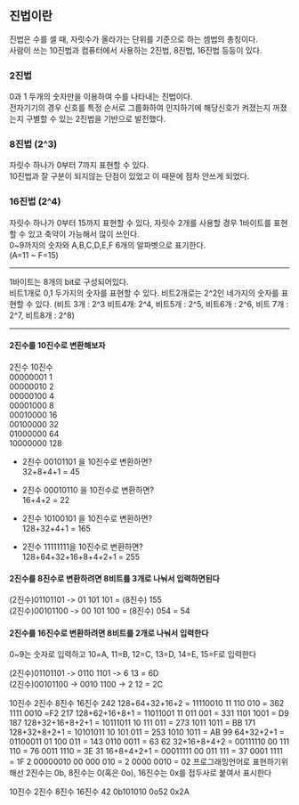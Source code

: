 ## 진법이란
  진법은 수를 셀 때, 자릿수가 올라가는 단위를 기준으로 하는 셈법의 총칭이다.  
  사람이 쓰는 10진법과 컴퓨터에서 사용하는 2진법, 8진법, 16진법 등등이 있다.  

### 2진법
  0과 1 두개의 숫자만을 이용하여 수를 나타내는 진법이다.  
  전자기기의 경우 신호를 특정 순서로 그룹화하여 인지하기에 해당신호가 켜졌는지 꺼졌는지 구별할 수 있는 2진법을 기반으로 발전했다.  
  
### 8진법 (2^3)
  자릿수 하나가 0부터 7까지 표현할 수 있다.    
  10진법과 잘 구분이 되지않는 단점이 있었고 이 때문에 점차 안쓰게 되었다.  
### 16진법 (2^4)
  자릿수 하나가 0부터 15까지 표현할 수 있다, 자릿수 2개를 사용할 경우 1바이트를 표현할 수 있고 축약이 가능해서 많이 쓰인다.  
  0~9까지의 숫자와 A,B,C,D,E,F  6개의 알파벳으로 표기한다.  
  (A=11 ~ F=15)
  
-----------------------------------------------------------  

1바이트는 8개의 bit로 구성되어있다.     
비트1개로 0,1 두가지의 숫자를 표현할 수 있다. 
비트2개로는 2^2인 네가지의 숫자를 표현할 수 있다. 
(비트 3개 : 2^3 비트4개: 2^4, 비트5개 : 2^5, 비트6개 : 2^6, 비트 7개 : 2^7, 비트8개 : 2^8)  

------------------------------------------------------------
 
#### 2진수를 10진수로 변환해보자

2진수    	10진수  
00000001	1  
00000010	2  
00000100	4  
00001000	8  
00010000	16  
00100000	32  
01000000	64  
10000000	128  
 
- 2진수 00101101 을 10진수로 변환하면?  
   32+8+4+1 = 45  

- 2진수 00010110 을 10진수로 변환하면?  
   16+4+2 = 22  

- 2진수 10100101 을 10진수로 변환하면?  
   128+32+4+1 = 165  

- 2진수 11111111을 10진수로 변환하면?  
   128+64+32+16+8+4+2+1 = 255  

 

#### 2진수를 8진수로 변환하려면 8비트를 3개로 나눠서 입력하면된다  
  (2진수)01101101 -> 01 101 101  = (8진수) 155  
  (2진수)00101100 -> 00 101 100 = (8진수) 054 = 54  

#### 2진수를 16진수로 변환하려면 8비트를 2개로 나눠서 입력한다
  0~9는 숫자로 입력하고 10=A, 11=B, 12=C, 13=D, 14=E, 15=F로 입력한다  

  (2진수)01101101 -> 0110 1101 -> 6 13 = 6D  
  (2진수)00101100 -> 0010 1100 -> 2 12 = 2C  

 

10진수	2진수	8진수	16진수
242	128+64+32+16+2
= 11110010	11 110 010 = 362	1111 0010 =F2
217	128+62+16+8+1
= 11011001	11 011 001 = 331	1101 1001 = D9
187	128+32+16+8+2+1
= 10111011	10 111 011 = 273	1011 1011 = BB
171	128+32+8+2+1
= 10101011	10 101 011 = 253	1010 1011 = AB
99	64+32+2+1
= 01100011	01 100 011 = 143	0110 0011 = 63
62	32+16+8+4+2
= 00111110	00 111 110 = 76	0011 1110 = 3E
31	16+8+4+2+1
= 00011111	00 011 111 = 37	0001 1111 = 1F
2	00000010	00 000 010 = 2	0000 0010 = 02
프로그래밍언어로 표현하기위해선 2진수는 0b, 8진수는 0(혹은 0o), 16진수는 0x를 접두사로 붙여서 표시한다

10진수	2진수	8진수	16진수
42	0b101010	0o52	0x2A
